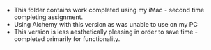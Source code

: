* This folder contains work completed using my iMac - second time completing assignment.
* Using Alchemy with this version as was unable to use on my PC
* This version is less aesthetically pleasing in order to save time - completed primarily for functionality.
